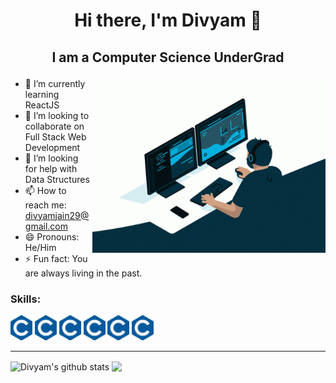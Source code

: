 # <p align="center">Hi there, I'm Divyam 👋</p>
## <p align="center">I am a Computer Science UnderGrad</p>

<img width=373.5 height=279.75 src="logos/coding.gif" align="right"></img>

- 🌱 I’m currently learning ReactJS
- 👯 I’m looking to collaborate on Full Stack Web Development
- 🤔 I’m looking for help with Data Structures
- 📫 How to reach me: divyamjain29@gmail.com
- 😄 Pronouns: He/Him
- ⚡ Fun fact: You are always living in the past.

<h3>Skills:</h3>
<p float="left">
<img height="40" src="logos/c.png">
<img height="40" src="logos/c.png">
<img height="40" src="logos/c.png">
<img height="40" src="logos/c.png">
<img height="40" src="logos/c.png">
<img height="40" src="logos/c.png">
</p>

<hr>
<img align="center" src="https://github-readme-stats.vercel.app/api?username=divyam29&show_icons=true&include_all_commits=true&theme=react" alt="Divyam's github stats" /> 
<img align="center" src="https://github-readme-stats.vercel.app/api/top-langs/?username=divyam29&layout=compact&theme=react" />
